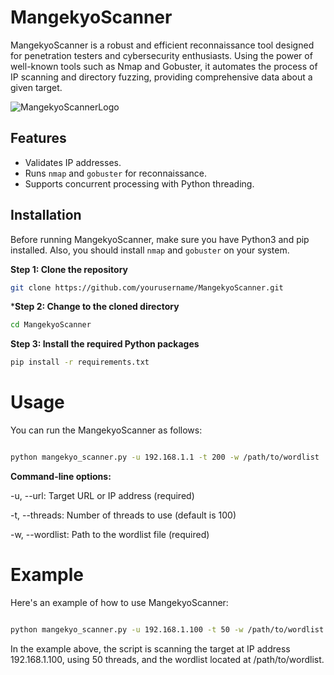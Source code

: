 # MangekyoScanner
MangekyoScanner is a robust and efficient reconnaissance tool designed for penetration testers and cybersecurity enthusiasts. Using the power of well-known tools such as Nmap and Gobuster, it automates the process of IP scanning and directory fuzzing, providing comprehensive data about a given target.

![MangekyoScannerLogo](https://upload.wikimedia.org/wikipedia/commons/thumb/a/aa/Mangekyou_Sharingan_Sasuke_%28Eternal%29.svg/1200px-Mangekyou_Sharingan_Sasuke_%28Eternal%29.svg.png) 

## Features

- Validates IP addresses.
- Runs `nmap` and `gobuster` for reconnaissance.
- Supports concurrent processing with Python threading.

## Installation

Before running MangekyoScanner, make sure you have Python3 and pip installed. Also, you should install `nmap` and `gobuster` on your system.

**Step 1: Clone the repository**

```bash
git clone https://github.com/yourusername/MangekyoScanner.git
```
***Step 2: Change to the cloned directory**

```bash
cd MangekyoScanner
```
**Step 3: Install the required Python packages**

```bash
pip install -r requirements.txt
```
# Usage

You can run the MangekyoScanner as follows:

```bash

python mangekyo_scanner.py -u 192.168.1.1 -t 200 -w /path/to/wordlist
```

**Command-line options:**

-u, --url: Target URL or IP address (required)

-t, --threads: Number of threads to use (default is 100)

-w, --wordlist: Path to the wordlist file (required)

# Example

Here's an example of how to use MangekyoScanner:

```bash

python mangekyo_scanner.py -u 192.168.1.100 -t 50 -w /path/to/wordlist
```

In the example above, the script is scanning the target at IP address 192.168.1.100, using 50 threads, and the wordlist located at /path/to/wordlist.
